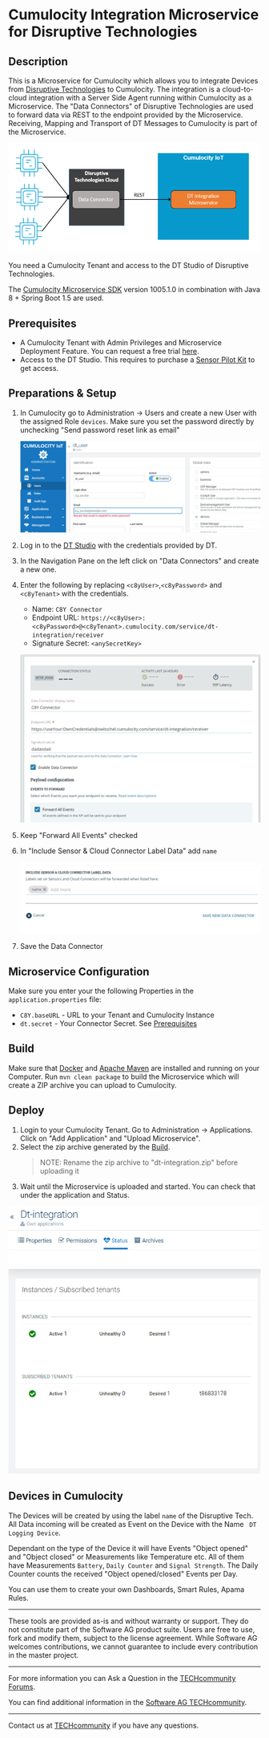 # Cumulocity Integration Microservice for Disruptive Technologies

## Description
This is a Microservice for Cumulocity which allows you to integrate Devices from [Disruptive Technologies](https://www.disruptive-technologies.com/) to Cumulocity.
The integration is a cloud-to-cloud integration with a Server Side Agent running within Cumulocity as a Microservice.
The "Data Connectors" of Disruptive Technologies are used to forward data via REST to the endpoint provided by the Microservice.
Receiving, Mapping and Transport of DT Messages to Cumulocity is part of the Microservice.

![architecture](img/architecture.png)

You need a Cumulocity Tenant and access to the DT Studio of Disruptive Technologies.

The [Cumulocity Microservice SDK](https://cumulocity.com/guides/microservice-sdk/introduction/) version 1005.1.0 in combination with Java 8 + Spring Boot 1.5 are used.

## Prerequisites

- A Cumulocity Tenant with Admin Privileges and Microservice Deployment Feature. You can request a free trial [here](https://cumulocity.com/try-cumulocity-free/).
- Access to the DT Studio. This requires to purchase a [Sensor Pilot Kit](https://www.disruptive-technologies.com/pilot-kit/) to get access.

## Preparations & Setup
1. In Cumulocity go to Administration -> Users and create a new User with the assigned Role `devices`. Make sure you set the password directly by unchecking "Send password reset link as email"

    ![c8y_new_User](img/c8y_new_user.png)
    
2. Log in to the [DT Studio](https://studio.disruptive-technologies.com) with the credentials provided by DT.
3. In the Navigation Pane on the left click on "Data Connectors" and create a new one.
4. Enter the following by replacing `<c8yUser>`,`<c8yPassword>` and `<c8yTenant>` with the credentials.
    - Name: `C8Y Connector`
    - Endpoint URL: `https://<c8yUser>:<c8yPassword>@<c8yTenant>.cumulocity.com/service/dt-integration/receiver`
    - Signature Secret: `<anySecretKey>`
    
    ![dt_connector_1](img/dt_connector_1.png)
    
5. Keep "Forward All Events" checked
6. In "Include Sensor & Cloud Connector Label Data" add `name`

    ![dt_connector_2](img/dt_connector_2.png)
    
7. Save the Data Connector

## Microservice Configuration
Make sure you enter your the following Properties in the `application.properties` file:
- `C8Y.baseURL` - URL to your Tenant and Cumulocity Instance
- `dt.secret` - Your Connector Secret. See [Prerequisites](#prerequisites)

## Build
Make sure that [Docker](https://www.docker.com/) and [Apache Maven](https://maven.apache.org/) are installed and running on your Computer.
Run `mvn clean package` to build the Microservice which will create a ZIP archive you can upload to Cumulocity.

## Deploy
1. Login to your Cumulocity Tenant. Go to Administration -> Applications. Click on "Add Application" and "Upload Microservice".
2. Select the zip archive generated by the [Build](#build).
    > NOTE: Rename the zip archive to "dt-integration.zip" before uploading it
3. Wait until the Microservice is uploaded and started. You can check that under the application and Status.

![c8y_ms_status](img/c8y_ms_status.png)

## Devices in Cumulocity
The Devices will be created by using the label `name` of the Disruptive Tech.
All Data incoming will be created as Event on the Device with the Name `
DT Logging Device`.

Dependant on the type of the Device it will have Events "Object opened" and "Object closed" or Measurements like Temperature etc.
All of them have Measurements `Battery`,  `Daily Counter` and `Signal Strength`.
The Daily Counter counts the received "Object opened/closed" Events per Day.

You can use them to create your own Dashboards, Smart Rules, Apama Rules.
______________________
These tools are provided as-is and without warranty or support. They do not constitute part of the Software AG product suite. Users are free to use, fork and modify them, subject to the license agreement. While Software AG welcomes contributions, we cannot guarantee to include every contribution in the master project.	
______________________
For more information you can Ask a Question in the [TECHcommunity Forums](http://tech.forums.softwareag.com/techjforum/forums/list.page?product=cumulocity).

You can find additional information in the [Software AG TECHcommunity](http://techcommunity.softwareag.com/home/-/product/name/cumulocity).

_________________
Contact us at [TECHcommunity](mailto:technologycommunity@softwareag.com?subject=Github/SoftwareAG) if you have any questions.